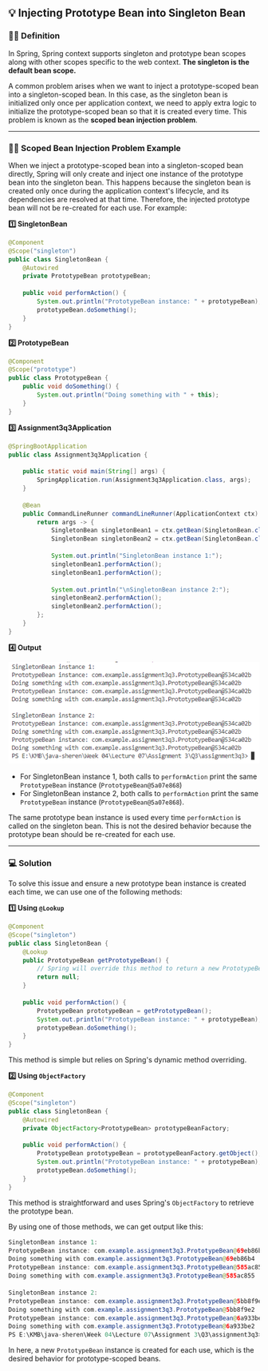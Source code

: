 ## 💡 Injecting Prototype Bean into Singleton Bean

### 👩‍🏫 Definition

In Spring, Spring context supports singleton and prototype bean scopes along with other scopes specific to the web context. **The singleton is the default bean scope.**

A common problem arises when we want to inject a prototype-scoped bean into a singleton-scoped bean. In this case, as the singleton bean is initialized only once per application context, we need to apply extra logic to initialize the prototype-scoped bean so that it is created every time. This problem is known as the **scoped bean injection problem**.

---

### 👩‍💻 Scoped Bean Injection Problem Example

When we inject a prototype-scoped bean into a singleton-scoped bean directly, Spring will only create and inject one instance of the prototype bean into the singleton bean. This happens because the singleton bean is created only once during the application context's lifecycle, and its dependencies are resolved at that time. Therefore, the injected prototype bean will not be re-created for each use. For example:

**1️⃣ SingletonBean**

```java
@Component
@Scope("singleton")
public class SingletonBean {
    @Autowired
    private PrototypeBean prototypeBean;

    public void performAction() {
        System.out.println("PrototypeBean instance: " + prototypeBean);
        prototypeBean.doSomething();
    }
}
```

**2️⃣ PrototypeBean**

```java
@Component
@Scope("prototype")
public class PrototypeBean {
    public void doSomething() {
        System.out.println("Doing something with " + this);
    }
}
```

**3️⃣ Assignment3q3Application**

```java
@SpringBootApplication
public class Assignment3q3Application {

	public static void main(String[] args) {
		SpringApplication.run(Assignment3q3Application.class, args);
	}

	@Bean
    public CommandLineRunner commandLineRunner(ApplicationContext ctx) {
        return args -> {
            SingletonBean singletonBean1 = ctx.getBean(SingletonBean.class);
            SingletonBean singletonBean2 = ctx.getBean(SingletonBean.class);

            System.out.println("SingletonBean instance 1:");
            singletonBean1.performAction();
            singletonBean1.performAction();

            System.out.println("\nSingletonBean instance 2:");
            singletonBean2.performAction();
            singletonBean2.performAction();
        };
    }
}
```

**4️⃣ Output**

![Output](problemresult.png)

- For SingletonBean instance 1, both calls to `performAction` print the same `PrototypeBean` instance (`PrototypeBean@5a07e868`)
- For SingletonBean instance 2, both calls to `performAction` print the same `PrototypeBean` instance (`PrototypeBean@5a07e868`).

The same prototype bean instance is used every time `performAction` is called on the singleton bean. This is not the desired behavior because the prototype bean should be re-created for each use.

---

### 💻 Solution

To solve this issue and ensure a new prototype bean instance is created each time, we can use one of the following methods:

**1️⃣ Using `@Lookup`**

```java
@Component
@Scope("singleton")
public class SingletonBean {
    @Lookup
    public PrototypeBean getPrototypeBean() {
        // Spring will override this method to return a new PrototypeBean instance
        return null;
    }

    public void performAction() {
        PrototypeBean prototypeBean = getPrototypeBean();
        System.out.println("PrototypeBean instance: " + prototypeBean);
        prototypeBean.doSomething();
    }
}
```

This method is simple but relies on Spring's dynamic method overriding.

**2️⃣ Using `ObjectFactory`**

```java
@Component
@Scope("singleton")
public class SingletonBean {
    @Autowired
    private ObjectFactory<PrototypeBean> prototypeBeanFactory;

    public void performAction() {
        PrototypeBean prototypeBean = prototypeBeanFactory.getObject();
        System.out.println("PrototypeBean instance: " + prototypeBean);
        prototypeBean.doSomething();
    }
}
```

This method is straightforward and uses Spring's `ObjectFactory` to retrieve the prototype bean.

By using one of those methods, we can get output like this:

```java
SingletonBean instance 1:
PrototypeBean instance: com.example.assignment3q3.PrototypeBean@69eb86b4
Doing something with com.example.assignment3q3.PrototypeBean@69eb86b4
PrototypeBean instance: com.example.assignment3q3.PrototypeBean@585ac855
Doing something with com.example.assignment3q3.PrototypeBean@585ac855

SingletonBean instance 2:
PrototypeBean instance: com.example.assignment3q3.PrototypeBean@5bb8f9e2
Doing something with com.example.assignment3q3.PrototypeBean@5bb8f9e2
PrototypeBean instance: com.example.assignment3q3.PrototypeBean@6a933be2
Doing something with com.example.assignment3q3.PrototypeBean@6a933be2
PS E:\KMB\java-sheren\Week 04\Lecture 07\Assignment 3\Q3\assignment3q3>
```

In here, a new `PrototypeBean` instance is created for each use, which is the desired behavior for prototype-scoped beans.